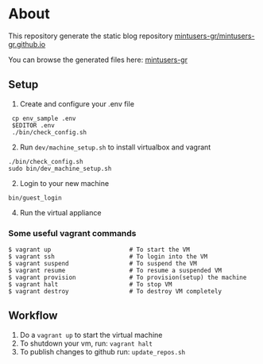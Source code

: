 # About
This repository generate the static blog repository  [mintusers-gr/mintusers-gr.github.io](https://github.com/mintusers-gr/mintusers-gr.github.io)

You can browse the generated files here:
[mintusers-gr](https://mintusers-gr.github.io)
 
## Setup
 1. Create and configure your .env file

 ```
  cp env_sample .env
  $EDITOR .env
  ./bin/check_config.sh
  ```

 2. Run ```dev/machine_setup.sh``` to install virtualbox and vagrant
 
 ```
 ./bin/check_config.sh
 sudo bin/dev_machine_setup.sh
 ```
 2. Login to your new machine
 
 ```
 bin/guest_login
 ```

 4. Run the virtual appliance

### Some useful vagrant commands
 ```
$ vagrant up                      # To start the VM
$ vagrant ssh                     # To login into the VM
$ vagrant suspend                 # To suspend the VM
$ vagrant resume                  # To resume a suspended VM
$ vagrant provision               # To provision(setup) the machine
$ vagrant halt                    # To stop VM
$ vagrant destroy                 # To destroy VM completely
```

## Workflow

 1. Do a ```vagrant up``` to start the virtual machine
 2. To shutdown your vm, run: ```vagrant halt```
 3. To publish changes to github run: ```update_repos.sh```
